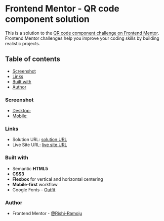 # Frontend Mentor - QR code component solution

This is a solution to the [QR code component challenge on Frontend Mentor](https://www.frontendmentor.io/challenges/qr-code-component-iux_sIO_H). Frontend Mentor challenges help you improve your coding skills by building realistic projects. 

## Table of contents

  - [Screenshot](#screenshot)
  - [Links](#links)
  - [Built with](#built-with)
  - [Author](#author)

### Screenshot

 - [Desktop: ](./images/desktop.png)
 - [Mobile: ](./images/mobile.png)

### Links

- Solution URL: [solution URL](https://www.frontendmentor.io/solutions/qr-code-component-i4yI8TLAhH)
- Live Site URL: [live site URL](https://rishi-ramoju.github.io/qr-code-component/)

### Built with

- Semantic **HTML5**
- **CSS3**
- **Flexbox** for vertical and horizontal centering
- **Mobile-first** workflow
- Google Fonts – [Outfit](https://fonts.google.com/specimen/Outfit)

### Author

- Frontend Mentor - [@Rishi-Ramoju](https://www.frontendmentor.io/profile/Rishi-Ramoju)
